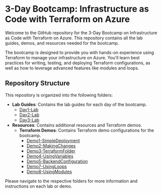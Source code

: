 # 3-Day Bootcamp: Infrastructure as Code with Terraform on Azure

Welcome to the GitHub repository for the 3-Day Bootcamp on Infrastructure as Code with Terraform on Azure. This repository contains all the lab guides, demos, and resources needed for the bootcamp.

The bootcamp is designed to provide you with hands-on experience using Terraform to manage your infrastructure on Azure. You'll learn best practices for writing, testing, and deploying Terraform configurations, as well as how to leverage advanced features like modules and loops.

## Repository Structure

This repository is organized into the following folders:

- **Lab Guides**: Contains the lab guides for each day of the bootcamp.
  - [Day1-Lab](./Lab%20Guides/Day1-Lab)
  - [Day2-Lab](./Lab%20Guides/Day2-Lab)
  - [Day3-Lab](./Lab%20Guides/Day3-Lab)
- **Resources**: Contains additional resources and Terraform demos.
  - **Terraform Demos**: Contains Terraform demo configurations for the bootcamp.
    - [Demo1-SimpleDeployment](./Resources/Terraform%20Demos/Demo1)
    - [Demo2-MakingChanges](./Resources/Terraform%20Demos/Demo2)
    - [Demo3-TerraformFolder](./Resources/Terraform%20Demos/Demo3)
    - [Demo4-UsingVariables](./Resources/Terraform%20Demos/Demo4)
    - [Demo5-BackendConfiguration](./Resources/Terraform%20Demos/Demo5)
    - [Demo7-UsingLoops](./Resources/Terraform%20Demos/Demo7)
    - [Demo8-UsingModules](./Resources/Terraform%20Demos/Demo8-UsingModules)

Please navigate to the respective folders for more information and instructions on each lab or demo.